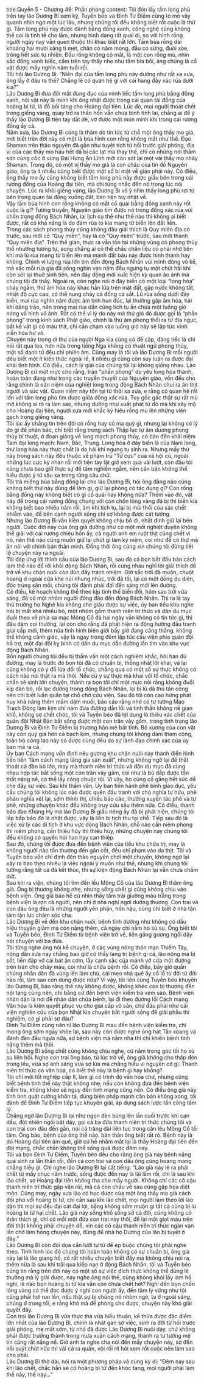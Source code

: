 title:Quyển 5 - Chương 49: Phần phong
content:
Tôi đón lấy tấm long phù trên tay lão Dương Bì xem kỹ, Tuyền béo và Đinh Tư Điềm cũng tò mò vây quanh nhìn ngó một lúc lâu, nhưng chúng tôi đều không biết rốt cuộc là thứ gì. Tấm long phù này được đánh bằng đồng xanh, công nghệ cũng không thể coi là tinh tế cho lắm, nhưng hình dạng rất quái dị, so với hình rồng người ngày nay vẫn quen thuộc thì khác biệt rất lớn. Tấm bùa rồng dài khoảng hai mươi xăng ti mét, chân có năm móng, đầu có sừng, đuôi xòe, trông hết sức tự nhiên. Đầu rồng không có mắt, là một con rồng mù, nhìn sắc đồng xanh biếc, cầm trên tay thấy nhẹ như tấm bìa bồi, áng chừng là cổ vật được mấy nghìn năm tuổi rồi.<br>Tôi hỏi lão Dương Bì: “Niên đại của tấm long phù này dường như rất xa xưa, ông lấy ở đâu ra thế? Chẳng lẽ có quan hệ gì với cái hang đầy xác rùa dưới kia?”<br>Lão Dương Bì đưa đôi mắt đùng đục của mình liếc tấm long phù bằng đồng xanh, nói vật này là minh khí ông nhặt được trong cái quan tài đồng của hoàng bì tử, là đồ bồi táng cho Hoàng đại tiên. Lúc đó, mọi người thoát chết trong giếng vàng, quay trở ra thần hồn vẫn chưa bình tĩnh lại, chẳng ai để ý thấy lão Dương Bì tiện tay dắt dê, vớ được một món minh khí trong cái rương đồng ấy cả.<br>Năm xưa, lão Dương Bì cũng là thăm dò tin tức từ chỗ một ông thầy mo già, mới biết trên đời này có một lá bùa hình con rồng không mắt như thế. Đạo Shaman trên thảo nguyên đã gần như tuyệt tích từ hồi trước giải phóng, địa vị của các thầy mo hầu hết đã bị các lạt ma thay thế, chỉ có những nơi thâm sơn cùng cốc ở vùng Đại Hưng An Lĩnh mới còn sót lại một vài thầy mo nhảy Shaman. Trong đó, có một vị thầy mo già là con cháu của tín đồ Nguyên giáo, ông ta ít nhiều cũng biết được một số bí mật về giáo phái này. Có điều, ông thầy mo ấy cũng không biết tấm long phù này được giấu bên trong cái rương đồng của Hoàng đại tiên, mà chỉ từng nhắc đến nó trong lúc nói chuyện. Lúc ra khỏi giếng vàng, lão Dương Bì vô ý nhìn thấy long phù rơi từ bên trong quan tài đồng xuống đất, bèn tiện tay nhặt về.<br>Vậy tấm bùa hình con rồng không có mắt cổ quái bằng đồng xanh này rốt cuộc là gì? Tương truyền, Nguyên giáo tìm được nó trong đống xác rùa vùi chôn trong động Bách Nhãn, lai lịch cụ thể như thế nào thì không ai biết được, rất có khả năng là do đám rùa to kia mang từ biển lên đất liền.<br>Trong các sách phong thủy cũng không đâu giải thích là Quy miên địa có trước, sau mới có “Quy miên”, hay là có “Quy miên” trước, sau mới thành “Quy miên địa”. Trên thế gian, thực ra vẫn tồn tại những vùng có phong thủy thổ nhưỡng tương tự, song chẳng ai có thể chắc chắn liệu có phải nhờ tiên khí mà lũ rùa mang từ biển lên mà mảnh đất báu này được hình thành hay không. Chính vì lượng rùa lớn tìm đến động Bách Nhãn vùi mình đông vô kể, mà xác mỗi rùa già đã sống nghìn vạn năm đều ngưng tụ một chút hải khí còn sót lại thuở sinh tiền, nên đáy động mới xuất hiện kỳ quan ảo ảnh mà chúng tôi đã thấy. Ngoài ra, còn nghe nói ở đáy biển có một loại “long hỏa” cháy ngầm, thứ âm hỏa này khác hẳn lửa trên mặt đất, gặp nước không tắt, nhiệt độ cực cao, có thể nung chảy cả đồng cả sắt. Lũ rùa sống dưới đáy biển, mai rùa nghìn năm được âm tinh hun đúc, lại thường gặp âm hỏa, hải khí dâng trào, nên trong mai rùa dần cũng tích tụ ẩn chứa một luồng gió nóng vô hình vô ảnh. Rất có thể vì lý do này mà thứ gió đó được gọi là “phần phong” trong kinh sách Phật giáo, chính là thứ âm phong thổi ra từ địa ngục, bất kể vật gì có máu thịt, chỉ cần chạm vào luồng gió này sẽ lập tức vĩnh viễn hóa hư vô.<br>Chuyện này trong di thư của người Nga kia cũng có đề cập, đáng tiếc là chỉ nói rất qua loa, hơn nữa trong tiếng Nga không có thuật ngữ phong thủy, một số danh từ đều chỉ phiên âm. Cũng may là tôi và lão Dương Bì mỗi người đều biết một ít kiến thức ngoài lề, ít nhiều gì cũng còn suy luận ra được đại khái tình hình. Có điều, cách lý giải của chúng tôi lại không giống nhau. Lão Dương Bì cứ một mực cho rằng, trận “phần phong” do yêu long hóa thành, hoàn toàn đúng như trong các truyền thuyết của Nguyên giáo, vốn đều cho rằng chính là oán niệm của nghiệt long trong động Bách Nhãn chui ra ăn thịt người và súc vật. Quan niệm này tồn tại từ thời xa xưa, e rằng có quan hệ rất lớn với tấm long phù tìm được giữa đống xác rùa. Tuy gốc gác thật sự rất mù mờ không ai rõ ra làm sao, nhưng dường như xuất phát từ đó mà khi xây mộ cho Hoàng đại tiên, người xưa mới khắc ký hiệu rồng mù lên những viên gạch trong giếng vàng.<br>Tôi lúc ấy chẳng tin trên đời có rồng hay có ma quỷ gì, nhưng lại không có lý do gì để phản bác, chỉ biết rằng trong sách Thập lục tự âm dương phong thủy bí thuật, ở đoạn giảng về long mạch phong thủy, có bàn đến khái niệm Tam đại long mạch: Nam, Bắc, Trung. Long hỏa ở đáy biển là của Nam long, thứ long hỏa này thực chất là do hải khí ngưng tụ sinh ra. Nhưng mấy thứ này trong sách này đều thuộc về phạm trù “Tứ cựu” của xã hội cũ, ngoài những lúc cực kỳ nhàn rỗi mới tiện tay lật giở xem qua vài lượt, còn đâu tôi cũng chưa bao giờ thực sự để tâm nghiền ngẫm, nên căn bản không thể hiểu được ý tứ sâu xa trong từng câu chữ.<br>Tôi trả miếng bùa bằng đồng lại cho lão Dương Bì, hỏi ông đằng nào cũng không biết thứ này dùng để làm gì, giữ lại phỏng có tác dụng gì? Con rồng bằng đồng này không biết có gì cổ quái hay không nữa? Thêm vào đó, vật này để trong cái rương đồng chung với con chồn lông vàng đã bị thi biến kia không biết bao nhiêu năm rồi, âm khí tích tụ, lại bị mùi thối của xác chết nhiễm vào, để bên cạnh người sống chỉ sợ không được cát tường.<br>Nhưng lão Dương Bì vẫn kiên quyết không chịu bỏ đi, nhất định giữ lại bên người. Cuộc đời này của ông già dường như có một mối nghiệt duyên không thể giải với cái rương chiêu hồn ấy, cả người anh em ruột thịt cũng chết vì nó, nên thế nào cũng muốn giữ lại chút gì làm kỷ niệm, coi như để có thứ mà ăn nói với chính bản thân mình. Đồng thời ông cũng xin chúng tôi đừng tiết lộ chuyện này ra ngoài.<br>Tôi đáp ứng lời thỉnh cầu của lão Dương Bì, sau đó cả bọn bắt đầu bàn cách làm thế nào để rời khỏi động Bách Nhãn, rồi cùng nhau nghĩ lời giải thích để trở về khu chăn nuôi còn đùn đẩy trách nhiệm. Giờ sắc trời đã muộn, chuột hoang ở ngoài cửa khe núi nhung nhúc, trời đã tối, lại có một đống du diên, độc trùng săn mồi, chúng tôi đành phải đợi đến sáng mới lên đường.<br>Có điều, kế hoạch không thể theo kịp tình thế biến đổi, hôm sau trời vừa sáng, đã có một nhóm người đông đảo đến động Bách Nhãn. Thì ra là tay thủ trưởng họ Nghê kia không che giấu được sự việc, ủy ban tiểu khu nghe nói bị mất khá nhiều bò, một nhóm gồm thanh niên trí thức và dân du mục đuổi theo về phía sa mạc Mông Cổ đã hai ngày vẫn không có tin tức gì, thì đâu dám coi thường, lại còn cho rằng đã phát hiện ra động hướng đấu tranh giai cấp mới, thêm nữa tình hình biên giới bấy giờ đang căng thẳng, không thể không cảnh giác, vậy là ngay trong đêm lập tức cầu viện phía quân đội hỗ trợ, một đại đội kỵ binh có dân du mục dẫn đường lần tìm vào khu vực động Bách Nhãn.<br>Bốn người chúng tôi đều bị thẩm vấn một cách nghiêm khắc, hỏi han đủ đường, may là trước đó bọn tôi đã có chuẩn bị, thống nhất lời khai, vả lại cũng không có ý đồ lừa dối tổ chức, chẳng qua có một số sự thực không có cách nào nói thật ra mà thôi. Nếu cứ y sự thực mà khai với tổ chức, chắc chắn sẽ sinh lớn chuyện, thành ra bọn tôi chỉ một mực nói rằng không đuổi kịp đàn bò, rồi lạc đường trong động Bách Nhãn, lại bị lũ dã thú tấn công nên chỉ biết luẩn quẩn tại chỗ chờ cứu viện. Sau đó tôi còn cao hứng phát huy khả năng thêm mắm dặm muối, báo cáo rằng nhờ có tư tưởng Mao Trạch Đông làm kim chỉ nam đưa đường dẫn lối và tinh thần không nề gian khổ, không sợ chết chóc, tôi và Tuyền béo đã lợi dụng lò thiêu xác chết của quân đội Nhật Bản bắt sống được một con trăn vảy gấm, trong tình trạng lão Dương Bì và Đinh Tư Điềm bị thương hôn mê bất tỉnh. Bộ xương của con vật này còn quý giá hơn cả bạch kim, nhưng chúng tôi không dám tham công, toàn bộ công lao này có được cũng đều do sự lãnh đạo chính xác của ủy ban mà ra cả.<br>Ủy ban Cách mạng vốn định nêu gương khu chăn nuôi này thành điển hình tiên tiến “làm cách mạng tăng gia sản xuất”, nhưng không ngờ lại để thất thoát cả đàn bò lớn, may mà thanh niên trí thức và dân du mục đã cùng nhau hợp tác bắt sống một con trăn vảy gấm, coi như là bù đắp được tổn thất nặng nề, có thể lấy công chuộc tội. Vì vậy, họ cũng cố gắng hết sức để che đậy sự việc. Sau khi thẩm vấn, Ủy ban tiến hành phê bình giáo dục, yêu cầu chúng tôi không lúc nào được quên đấu tranh với chủ nghĩa tư hữu, phê phán nghĩa xét lại, sớm thỉnh thị, chiều báo cáo, thường xuyên tác phê và tự phê, những chuyện khác đều không truy cứu sâu thêm nữa. Có điều, thanh bảo đao Khang Hy mà lão Dương Bì giấu riêng ấy đã bị phát hiện, chúng tôi lắp bắp bảo đó là nhặt được, vậy là liền bị tịch thu tại chỗ. Tiếp sau đó là việc xử lý các di tích ở khu vực động Bách Nhãn, chỗ nào cần niêm phong thì niêm phong, cần thiêu hủy thì thiêu hủy, những chuyện này chúng tôi đều không có quyền hỏi han hay can thiệp.<br>Sau đó, chúng tôi được đưa đến bệnh viện của tiểu khu chữa trị, may là không người nào tổn thương đến gân cốt, đều chỉ phạm vào da thịt. Tôi và Tuyền béo vốn chỉ định đến thảo nguyên chơi một chuyến, không ngờ lại xảy ra bao theo nhiêu là việc ngoài ý muốn như thế, nhưng khi chúng tôi tưởng rằng tất cả đã kết thúc, thì sự kiện động Bách Nhãn lại vẫn chưa chấm dứt.<br>Sau khi ra viện, chúng tôi tìm đến lều Mông Cổ của lão Dương Bì thăm ông già. Ông bị thương không nhẹ, nhưng sống chết gì cũng không chịu vào bệnh viện. Ông già bảo hễ cứ nhìn thấy tấm trải giường màu trắng trong bệnh viện là rợn cả người, nên chỉ ở nhà nghỉ ngơi dưỡng thương. Con trai và con dâu ông đều là những người yên phận, hồn hậu, cũng chỉ biết ở nhà tận tâm tận lực chăm sóc cha.<br>Lão Dương Bì về đến khu chăn nuôi, bệnh tình dường như không có dấu hiệu thuyên giảm mà còn nặng thêm, cả ngày chỉ nằm ho sù sụ. Ông biết tôi và Tuyền béo, Đinh Tư Điềm từ bệnh viện trở về, liền gắng gượng ngồi dậy nói chuyện với ba đứa.<br>Tôi từng nghe ông nội kể chuyện, ở các vùng nông thôn mạn Thiểm Tây, nông dân xưa nay chẳng bao giờ có thầy lang trị bệnh gì cả, lão nông mà bị sốt, liền đập vỡ cái bát ăn cơm, lấy cạnh sắc của mảnh vỡ cứa một đường trên trán cho chảy máu, coi như là chữa bệnh rồi. Có điều, bây giờ quần chúng nhân dân đã vùng lên làm chủ, cái mẹo nhà quê ấy cổ lỗ từ đời từ đời nào rồi, làm sao còn dùng được nữa? Vì vậy, tôi liền cùng Tuyền béo khuyên lão Dương Bì, bảo rằng thế này không được, không khéo còn bị thương đến nội tạng cũng nên, chi bằng cứ đến bệnh viện kiểm tra xem sao. Bệnh viện nhân dân là nơi để nhân dân chữa bệnh, lại đi theo đường lối Cách mạng Văn hóa là kiên quyết phục vụ cho giai cấp vô sản, chứ đâu phải như cái viện nghiên cứu của bọn Nhật kia chuyên bắt người sống để giải phẫu thí nghiệm, có gì phải sợ đâu?<br>Đinh Tư Điềm cũng năn nỉ lão Dương Bì mau đến bệnh viện kiểm tra, chỉ mong ông sớm ngày khỏe lại, sau này còn được nghe ông hát Tần xoang và đánh đàn đầu ngựa nữa, sợ bệnh viện mà nằm nhà thì chỉ khiến bệnh tình nặng thêm mà thôi.<br>Lão Dương Bì sống chết cũng không chịu nghe, cứ nằm trong góc tối ho sù sụ liên hồi. Nghe con trai ông bảo, từ lúc trở về, ông già không cho thắp đèn trong lều, vừa sợ ánh sáng vừa sợ lửa mà chẳng hiểu vì nguyên cớ gì. Thanh niên trí thức có văn hóa, có biết thế này là bệnh gì hay không?<br>Tôi chỉ mới tốt nghiệp cấp II, làm gì có trình độ văn hóa chứ, nhưng cũng biết bệnh tình thế này thật không nhẹ, nếu còn không đưa đến bệnh viện kiểm tra, không khéo sẽ nguy đến tính mạng cũng nên. Có điều ông già này tính tình quật cường khôn tả, dùng biện pháp mạnh căn bản không xong, tôi đành để Đinh Tư Điềm tiếp tục khuyên giải, áp dụng sách lược tấn công tâm lý.<br>Chẳng ngờ lão Dương Bì lại như ngọn đèn bùng lên lần cuối trước khi cạn dầu, đột nhiên ngồi bật dậy, gọi cả ba đứa thanh niên trí thức chúng tôi và con trai con dâu đến gần, nói cả tràng dài liên tục trong căn lều Mông Cổ tối tăm. Ông bảo, bệnh của ông thế nào, bản thân ông biết rất rõ. Bệnh này là do Hoàng đại tiên ám quẻ, giờ cứ hễ nhắm mắt lại là thấy Hoàng đại tiên đến đòi mạng, chắc chắn không thể sống quá được đêm nay.<br>Tôi và bọn Đinh Tư Điềm, Tuyền béo đều cho rằng ông già này bệnh nặng quá sinh ra lẩn thẩn rồi, đến cả con trai và con dâu ông cũng hoang mang chẳng hiểu gì. Chỉ nghe lão Dương Bì lại cất tiếng: “Lão già này lẽ ra phải chết từ mấy chục năm trước, sống được đến nay là lãi lắm rồi, chỉ là sau khi lão chết, sợ Hoàng đại tiên không tha cho mấy người. Không chỉ các cô cậu thanh niên trí thức gặp vận rủi, mà cả con cháu về sau cũng gặp họa diệt môn. Cũng may, ngày xưa lão có học được của một ông thầy mo già cách đối phó với hoàng bì tử, chỉ cần sau khi lão chết, mọi người làm theo lời lão dặn thì mọi sự đều đại cát đại lợi, bằng không sớm muộn gì tất cả cũng bị lũ hoàng bì tử hại chết. Lão già này sống khổ sống sở cả đời, cũng không có thân thích gì, chỉ có mỗi một đứa con trai này thôi, để lại một giọt máu trên đời thật không phải chuyện dễ, xin các cô cậu thanh niên trí thức ngàn vạn lần chớ làm hỏng chuyện này, đừng để nhà họ Dương của lão bị tuyệt ở đây.”<br>Lão Dương Bì còn đòi dọa cắn lưỡi tự tử để ép buộc chúng tôi phải nghe theo. Tình hình lúc đó chúng tôi hoàn toàn không có sự chuẩn bị, ông già này lại là lão giang hồ, có rất nhiều chuyện biết đấy mà không chịu nói ra, thêm nữa là sau khi trải qua kiếp nạn ở động Bách Nhãn, tôi và Tuyền béo cũng tin rằng trên đời này có một số sự việc đích thực không thể dùng lẽ thường mà lý giải được, nay nghe ông nói thế, cũng không khỏi lấy làm hồ nghi, lẽ nào bọn hoàng bì tử kia vẫn còn chưa chết hết? Nghĩ đến bọn chồn lông vàng có thể đọc được ý nghĩ con người ấy, đến tâm lý vững như tôi cũng phải hơi run lên, nếu thật sự bị chúng nó nhòm ngó, ta ở ngoài sáng, chúng ở trong tối, e rằng khó mà đề phòng cho được, chuyện này khó giải quyết đây.<br>Con trai lão Dương Bì vừa thực thà vừa hiếu thuận, kế thừa được đặc điểm lớn nhất của lão Dương Bì, chính là nhát gan sợ việc, sinh ra đời từ hồi trước giải phóng, mẹ mất sớm, từ nhỏ đã được Lão Dương Bì nuôi dạy, chứ không phải được trưởng thành trong mưa xuân cách mạng, thành ra tư tưởng mê tín cũng rất nặng nề. Giờ anh ta nghe cha nói đến mấy chuyện này, sợ đến nỗi suýt chút nữa thì vãi cả ra quần, vội rối rít hỏi xem rốt cuộc nên làm sao cho phải.<br>Lão Dương Bì thở dài, nói ra một phương pháp vô cùng kỳ dị: “Đêm nay sau khi lão chết, chắc hẳn sẽ có hoàng bì tử đến khóc tang, mọi người phải làm thế này, thế này...”